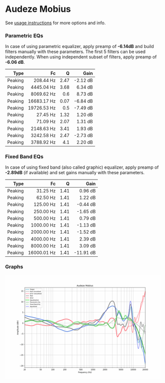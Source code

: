 # Audeze Mobius
See [usage instructions](https://github.com/jaakkopasanen/AutoEq#usage) for more options and info.

### Parametric EQs
In case of using parametric equalizer, apply preamp of **-6.14dB** and build filters manually
with these parameters. The first 5 filters can be used independently.
When using independent subset of filters, apply preamp of **-6.06 dB**.

| Type    | Fc          |    Q | Gain     |
|--------:|------------:|-----:|---------:|
| Peaking | 208.44 Hz   | 2.47 | -2.12 dB |
| Peaking | 4445.04 Hz  | 3.68 | 6.34 dB  |
| Peaking | 8069.62 Hz  | 0.6  | 8.73 dB  |
| Peaking | 16683.17 Hz | 0.07 | -6.84 dB |
| Peaking | 19726.53 Hz | 0.5  | -7.49 dB |
| Peaking | 27.45 Hz    | 1.32 | 1.20 dB  |
| Peaking | 71.09 Hz    | 2.07 | 1.31 dB  |
| Peaking | 2148.63 Hz  | 3.41 | 1.93 dB  |
| Peaking | 3242.58 Hz  | 2.47 | -2.73 dB |
| Peaking | 3788.92 Hz  | 4.1  | 2.20 dB  |

### Fixed Band EQs
In case of using fixed band (also called graphic) equalizer, apply preamp of **-2.89dB**
(if available) and set gains manually with these parameters.

| Type    | Fc          |    Q | Gain      |
|--------:|------------:|-----:|----------:|
| Peaking | 31.25 Hz    | 1.41 | 0.96 dB   |
| Peaking | 62.50 Hz    | 1.41 | 1.22 dB   |
| Peaking | 125.00 Hz   | 1.41 | -0.44 dB  |
| Peaking | 250.00 Hz   | 1.41 | -1.65 dB  |
| Peaking | 500.00 Hz   | 1.41 | 0.79 dB   |
| Peaking | 1000.00 Hz  | 1.41 | -1.13 dB  |
| Peaking | 2000.00 Hz  | 1.41 | -1.52 dB  |
| Peaking | 4000.00 Hz  | 1.41 | 2.39 dB   |
| Peaking | 8000.00 Hz  | 1.41 | 3.09 dB   |
| Peaking | 16000.01 Hz | 1.41 | -11.91 dB |

### Graphs
![](./Audeze%20Mobius.png)